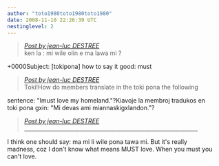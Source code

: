 ```yaml
---
author: "toto1980toto1980toto1980"
date: 2008-11-10 22:26:39 UTC
nestinglevel: 2
---
```

> [_Post by jean-luc DESTREE_](/ovnpkDbt/how-to-say-it-good-must#post3)  
> ken la : mi wile olin e ma lawa mi ?  
> 

+0000Subject: \[tokipona\] how to say it good: must  

> [_Post by jean-luc DESTREE_](/ovnpkDbt/how-to-say-it-good-must#post3)  
> Toki!How do members translate in the toki pona the following  
> 

sentence: "Imust love my homeland."?Kiavoje la membroj tradukos en  
toki pona gxin: "Mi devas ami miannaskigxlandon."?  

> [_Post by jean-luc DESTREE_](/ovnpkDbt/how-to-say-it-good-must#post3)  
> \_\_\_\_\_\_\_\_\_\_\_\_\_\_\_\_\_\_\_\_\_\_\_\_\_\_\_\_\_\_\_\_\_\_\_\_\_\_\_\_\_\_\_\_\_\_\_\_\_\_\_\_\_\_\_\_\_\_\_\_\_\_\_  
> 

I think one should say: ma mi li wile pona tawa mi. But it's really  
madness, coz I don't know what means MUST love. When you must you  
can't love.